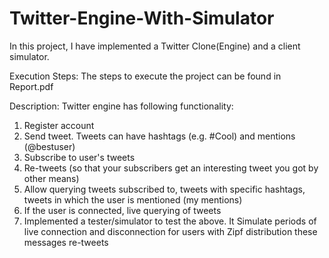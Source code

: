 # Twitter-Engine-With-Simulator
In this project, I have implemented a Twitter Clone(Engine) and a client simulator.

Execution Steps:
The steps to execute the project can be found in Report.pdf

Description:
Twitter engine has following functionality:
1. Register account
2. Send tweet. Tweets can have hashtags (e.g. #Cool) and mentions (@bestuser)
3. Subscribe to user's tweets
4. Re-tweets (so that your subscribers get an interesting tweet you got by other means)
5. Allow querying tweets subscribed to, tweets with specific hashtags, tweets in which the user is mentioned (my mentions)
6. If the user is connected, live querying of tweets
7. Implemented a tester/simulator to test the above. It Simulate periods of live connection and disconnection for users with Zipf distribution these messages re-tweets
